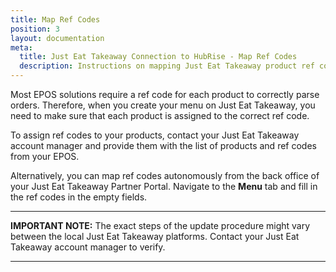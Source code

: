 ```yaml
---
title: Map Ref Codes
position: 3
layout: documentation
meta:
  title: Just Eat Takeaway Connection to HubRise - Map Ref Codes
  description: Instructions on mapping Just Eat Takeaway product ref codes with other apps after connecting your EPOS with HubRise. Connect apps and synchronise your data.
---
```


Most EPOS solutions require a ref code for each product to correctly parse orders. Therefore, when you create your menu on Just Eat Takeaway, you need to make sure that each product is assigned to the correct ref code.

To assign ref codes to your products, contact your Just Eat Takeaway account manager and provide them with the list of products and ref codes from your EPOS.

Alternatively, you can map ref codes autonomously from the back office of your Just Eat Takeaway Partner Portal. Navigate to the **Menu** tab and fill in the ref codes in the empty fields.

--- 

**IMPORTANT NOTE:** The exact steps of the update procedure might vary between the local Just Eat Takeaway platforms. Contact your Just Eat Takeaway account manager to verify.

---